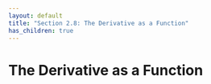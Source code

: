 ```yaml
---
layout: default
title: "Section 2.8: The Derivative as a Function"
has_children: true
---
```

# The Derivative as a Function

<!-- {: .keywords }
Limits, table, one-sided limits, left-hand limits, right-hand limits, infinite limits, vertical asymptotes -->


